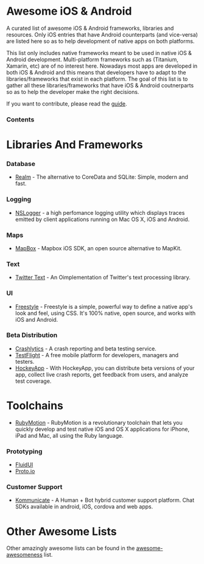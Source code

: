 # Awesome iOS & Android
A curated list of awesome iOS &amp; Android frameworks, libraries and resources. Only iOS entries that have Android counterparts (and vice-versa) are listed here so as to help development of native apps on both platforms.

This list only includes native frameworks meant to be used in native iOS & Android development. Multi-platform frameworks such as (Titanium, Xamarin, etc) are of no interest here. Nowadays most apps are developed in both iOS & Android and this means that developers have to adapt to the libraries/frameworks that exist in each platform. The goal of this list is to gather all these libraries/frameworks that have iOS & Android coutnerparts so as to help the developer make the right decisions.

If you want to contribute, please read the [guide](https://github.com/Navideck-fotis/awesome-ios-android/CONTRIBUTING.md).

### Contents

# Libraries And Frameworks

### Database
* [Realm](https://github.com/realm/realm-cocoa) - The alternative to CoreData and SQLite: Simple, modern and fast.


### Logging
* [NSLogger](https://github.com/fpillet/NSLogger) - a high perfomance logging utility which displays traces emitted by client applications running on Mac OS X, iOS and Android.

### Maps
* [MapBox](https://github.com/mapbox/mapbox-ios-sdk) - Mapbox iOS SDK, an open source alternative to MapKit.

### Text
* [Twitter Text](https://github.com/twitter/twitter-text) - An Oimplementation of Twitter's text processing library.

### UI
* [Freestyle](http://www.freestyle.org) - Freestyle is a simple, powerful way to define a native app's look and feel, using CSS. It's 100% native, open source, and works with iOS and Android.

### Beta Distribution
* [Crashlytics](https://www.crashlytics.com/) - A crash reporting and beta testing service.
* [TestFlight](https://testflightapp.com/) - A free mobile platform for developers, managers and testers.
* [HockeyApp](http://hockeyapp.net/) - With HockeyApp, you can distribute beta versions of your app, collect live crash reports, get feedback from users, and analyze test coverage.

# Toolchains
* [RubyMotion](http://www.rubymotion.com/) - RubyMotion is a revolutionary toolchain that lets you quickly develop and test native iOS and OS X applications for iPhone, iPad and Mac, all using the Ruby language.

### Prototyping
* [FluidUI](https://www.fluidui.com)
* [Proto.io](http://proto.io)

### Customer Support
* [Kommunicate](https://www.kommunicate.io) - A Human + Bot hybrid customer support platform. Chat SDKs available in android, iOS, cordova and web apps.

# Other Awesome Lists
Other amazingly awesome lists can be found in the [awesome-awesomeness](https://github.com/bayandin/awesome-awesomeness) list.
